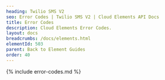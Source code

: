 ```yaml
---
heading: Twilio SMS V2
seo: Error Codes | Twilio SMS V2 | Cloud Elements API Docs
title: Error Codes
description: Cloud Elements Error Codes.
layout: docs
breadcrumbs: /docs/elements.html
elementId: 503
parent: Back to Element Guides
order: 40
---
```


{% include error-codes.md %}
